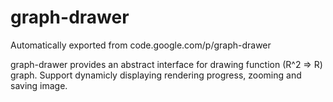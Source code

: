 # graph-drawer
Automatically exported from code.google.com/p/graph-drawer

graph-drawer provides an abstract interface for drawing function (R^2 => R) graph. Support dynamicly displaying rendering progress, zooming and saving image.
